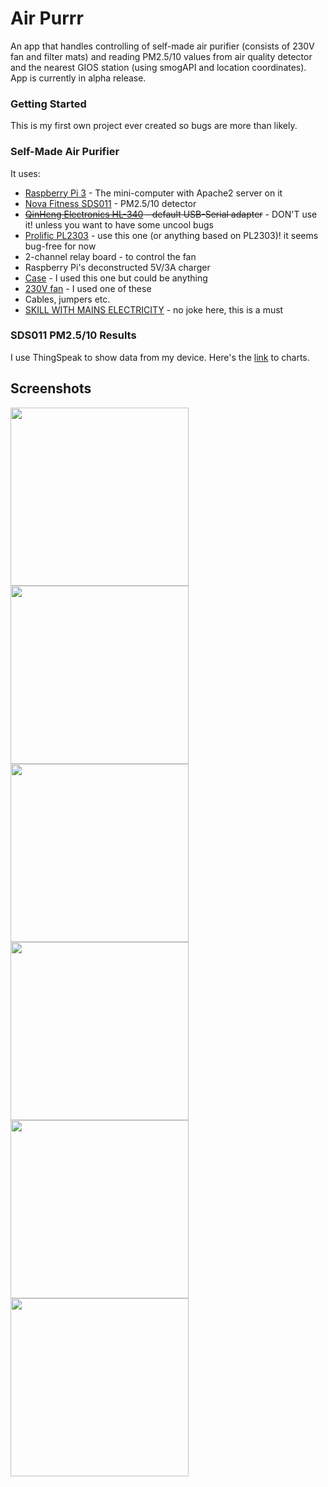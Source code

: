 # Air Purrr

An app that handles controlling of self-made air purifier (consists of 230V fan and filter mats) and reading PM2.5/10 values from air quality detector and the nearest GIOS station (using smogAPI and location coordinates). App is currently in alpha release.

### Getting Started

This is my first own project ever created so bugs are more than likely.

### Self-Made Air Purifier

It uses:
* [Raspberry Pi 3](https://www.raspberrypi.org/products/raspberry-pi-3-model-b/) - The mini-computer with Apache2 server on it
* [Nova Fitness SDS011](https://www.aliexpress.com/item/nova-PM-sensor-SDS011-High-precision-laser-pm2-5-air-quality-detection-sensor-module-Super-dust/32617788139.html?spm=a2g17.10010108.1000016.1.cfbe645O7s0gk&isOrigTitle=true) - PM2.5/10 detector
* ~~[QinHeng Electronics HL-340](https://www.aliexpress.com/item/nova-PM-sensor-SDS011-High-precision-laser-pm2-5-air-quality-detection-sensor-module-Super-dust/32617788139.html?spm=a2g17.10010108.1000016.1.cfbe645O7s0gk&isOrigTitle=true) - default USB-Serial adapter~~ - DON'T use it! unless you want to have some uncool bugs
* [Prolific PL2303](https://www.waveshare.com/product/PL2303-USB-UART-Board-type-A.htm) - use this one (or anything based on PL2303)! it seems bug-free for now
* 2-channel relay board - to control the fan
* Raspberry Pi's deconstructed 5V/3A charger
* [Case](http://allegro.pl/g750-obudowa-uniwersalna-z-abs-i7025164953.html) - I used this one but could be anything
* [230V fan](http://www.cata.es/en/catalog/a%C3%A9ration/tubular-extraction/duct-in-line/151?_locale=es&_region=lenguage.country.resto.europa) - I used one of these
* Cables, jumpers etc.
* [SKILL WITH MAINS ELECTRICITY](https://www.youtube.com/watch?v=sskSFYxzkpE) - no joke here, this is a must

### SDS011 PM2.5/10 Results

I use ThingSpeak to show data from my device. Here's the [link](https://thingspeak.com/channels/462987) to charts.

## Screenshots

<img src="https://i.imgur.com/pW3y7QT.png" width="285"> <img src="https://i.imgur.com/AaJY6o9.png" width="285"> <img src="https://i.imgur.com/mNsNVH2.png" width="285">
<img src="https://i.imgur.com/wPxHUAN.png" width="285"> <img src="https://i.imgur.com/UaosFkF.png" width="285"> <img src="https://i.imgur.com/xNHDOVQ.png" width="285">

